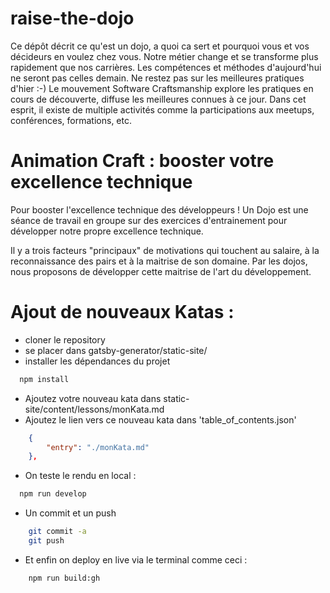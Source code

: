 # raise-the-dojo

Ce dépôt décrit ce qu'est un dojo, a quoi ca sert et pourquoi vous et vos décideurs en voulez chez vous.
Notre métier change et se transforme plus rapidement que nos carrières.
Les compétences et méthodes d'aujourd'hui ne seront pas celles demain.
Ne restez pas sur les meilleures pratiques d'hier :-)
Le mouvement Software Craftsmanship explore les pratiques en cours de découverte, diffuse les meilleures connues à ce jour.
Dans cet esprit, il existe de multiple activités comme la participations aux meetups, conférences, formations, etc.

# Animation Craft : booster votre excellence technique

Pour booster l'excellence technique des développeurs !
Un Dojo est une séance de travail en groupe sur des exercices d'entrainement pour développer notre propre excellence technique.

Il y a trois facteurs "principaux" de motivations qui touchent au salaire, à la reconnaissance des pairs et à la maitrise de son domaine.
Par les dojos, nous proposons de développer cette maitrise de l'art du développement.

# Ajout de nouveaux Katas :

- cloner le repository
- se placer dans gatsby-generator/static-site/
- installer les dépendances du projet

```sh
  npm install
```

- Ajoutez votre nouveau kata dans static-site/content/lessons/monKata.md
- Ajoutez le lien vers ce nouveau kata dans 'table_of_contents.json'

```json
    {
        "entry": "./monKata.md"
    },
```

- On teste le rendu en local :

```sh
  npm run develop
```

- Un commit et un push

```sh
    git commit -a
    git push
```

- Et enfin on deploy en live via le terminal comme ceci :

```sh
    npm run build:gh
```
